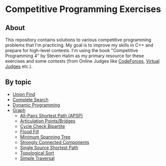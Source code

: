 # Competitive Programming Exercises

## About

This repository contains solutions to various competitive programming problems that I'm practicing. My goal is to improve my skills in C++ and prepare for high-level contests. I'm using the book "Competitive Programming 4" by Steven Halim as my primary resource for these exercises and some contests (from Online Judges like [CodeForces](https://codeforces.com/), [Virtual Judges](https://vjudge.net/) etc.).

## By topic

- [Union Find](/Practice/Union%20find/)
- [Complete Search](/Practice/Complete%20Search)
- [Dynamic Programming](Practice/Dynamic%20Programming/)
- [Graph](/Practice/Graph/)
  - [All-Pairs Shortest Path (APSP)](/Practice/Graph/All-Pairs%20Shortest%20Path%20(APSP)/)
  - [Articulation Points/Bridges](/Practice/Graph/Articulation%20Points%20and%20Bridges/)
  - [Cycle Check Bipartite](/Practice/Graph/Cycle%20check%20&%20Bipartite/)
  - [Flood Fill](/Practice/Graph/Flood%20Fill/)
  - [Minimum Spanning Tree](/Practice/Graph/MST/)
  - [Strongly Connected Components](/Practice/Graph/SCC/)
  - [Single Source Shortest Path](/Practice/Graph/Single-Source-Shortest-Paths/)
  - [Topological Sort](/Practice/Graph/Topological%20Sort/)
  - [Simple Traversal](/Practice/Graph/Traversal/)